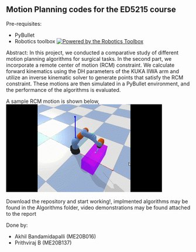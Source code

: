 ## Motion Planning codes for the ED5215 course

Pre-requisites:
- PyBullet
- Robotics toolbox [![Powered by the Robotics Toolbox](https://raw.githubusercontent.com/petercorke/robotics-toolbox-python/master/.github/svg/rtb_powered.min.svg)](https://github.com/petercorke/robotics-toolbox-python)

Abstract:
In this project, we conducted a comparative study of different motion planning algorithms for surgical tasks. In the second part, we incorporate a remote center of motion (RCM) constraint. We calculate forward kinematics using the DH parameters of the KUKA IIWA arm and utilize an inverse kinematic solver to generate points that satisfy the RCM constraint. These motions are then simulated in a PyBullet environment, and the
performance of the algorithms is evaluated.

A sample RCM motion is shown below, 
![](https://github.com/prithvi-raj-b/rrtstar-kuka-iiwa7/blob/master/RCM_gif.gif)


Download the repository and start working!, implmented algorithms may be found in the Algorithms folder, video demonstrations may be found attached to the report

Done by:
- Akhil Bandamidapalli (ME20B016)
- Prithviraj B (ME20B137)


